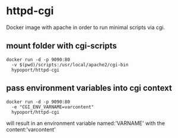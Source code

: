 # httpd-cgi

Docker image with apache in order to run minimal scripts via cgi.

## mount folder with cgi-scripts
```
docker run -d -p 9090:80 
  -v $(pwd)/scripts:/usr/local/apache2/cgi-bin 
  hypoport/httpd-cgi
```

## pass environment variables into cgi context
```
docker run -d -p 9090:80 
  -e "CGI_ENV_VARNAME=varcontent"
  hypoport/httpd-cgi
```
will result in an environment variable named:'VARNAME' with the content:'varcontent'


